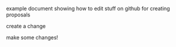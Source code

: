 example document showing how to edit stuff on github for creating proposals

create a change


make some changes!

